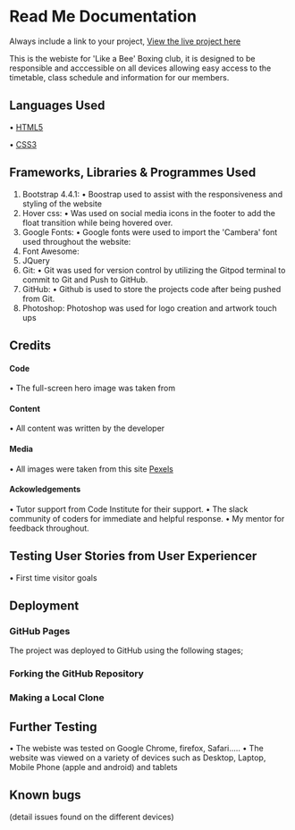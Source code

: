 # Read Me Documentation

Always include a link to your project, [View the live project here](https://jamie2210.github.io/repo-1/)

This is the webiste for 'Like a Bee' Boxing club, it is designed to be responsible and acccessible on all devices allowing easy access to the timetable, class schedule and information for our members.

## Languages Used
• [HTML5](https://en.wikipedia.org/wiki/HTML)

• [CSS3](https://en.wikipedia.org/wiki/CSS)

## Frameworks, Libraries & Programmes Used

1. Bootstrap 4.4.1:
    • Boostrap used to assist with the responsiveness and styling of the website
2. Hover css:
    • Was used on social media icons in the footer to add the float transition while being hovered over.
3. Google Fonts:
    • Google fonts were used to import the 'Cambera' font used throughout the website:
4. Font Awesome:
5. JQuery
6. Git:
    • Git was used for version control by utilizing the Gitpod terminal to commit to Git and Push to GitHub.
7. GitHub:
    • Github is used to store the projects code after being pushed from Git.
8. Photoshop:
    Photoshop was used for logo creation and artwork touch ups

## Credits

#### Code 

• The full-screen hero image was taken from 

#### Content

• All content was written by the developer

#### Media

• All images were taken from this site [Pexels](https://www.pexels.com/)


#### Ackowledgements 

• Tutor support from Code Institute for their support.
• The slack community of coders for immediate and helpful response.
• My mentor for feedback throughout.

## Testing User Stories from User Experiencer 

• First time visitor goals

## Deployment

### GitHub Pages

The project was deployed to GitHub using the following stages;

### Forking the GitHub Repository

### Making a Local Clone

## Further Testing 

• The webiste was tested on Google Chrome, firefox, Safari.....
• The website was viewed on a variety of devices such as Desktop, Laptop, Mobile Phone (apple and android) and tablets

## Known bugs

(detail issues found on the different devices)
